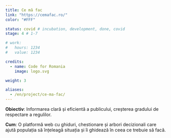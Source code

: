 ```yaml
---
title: Ce mă fac
link: "https://cemafac.ro/"
color: "#FFF"

status: covid # incubation, development, done, covid
stage: 4 # 1-7

# work:
#   hours: 1234
#   value: 1234

credits:
  - name: Code for Romania
    image: logo.svg

weight: 3

aliases:
  - /en/project/ce-ma-fac/
---
```


**Obiectiv**: Informarea clară și eficientă a publicului, creșterea gradului de respectare a regulilor.

**Cum**: O platformă web cu ghiduri, chestionare și arbori decizionali care ajută populația să înțeleagă situația și îi ghidează în ceea ce trebuie să facă.